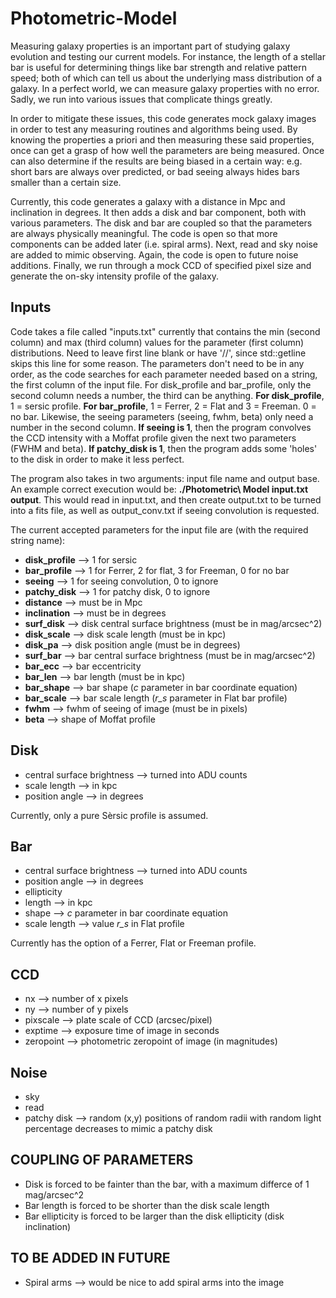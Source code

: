 # Photometric-Model

Measuring galaxy properties is an important part of studying galaxy evolution and testing our current models. For instance, the length of a stellar bar is useful for determining things like bar strength and relative pattern speed; both of which can tell us about the underlying mass distribution of a galaxy. In a perfect world, we can measure galaxy properties with no error. Sadly, we run into various issues that complicate things greatly. 

In order to mitigate these issues, this code generates mock galaxy images in order to test any measuring routines and algorithms being used. By knowing the properties a priori and then measuring these said properties, once can get a grasp of how well the parameters are being measured. Once can also determine if the results are being biased in a certain way: e.g. short bars are always over predicted, or bad seeing always hides bars smaller than a certain size.

Currently, this code generates a galaxy with a distance in Mpc and inclination in degrees. It then adds a disk and bar component, both with various parameters. The disk and bar are coupled so that the parameters are always physically meaningful. The code is open so that more components can be added later (i.e. spiral arms). Next, read and sky noise are added to mimic observing. Again, the code is open to future noise additions. Finally, we run through a mock CCD of specified pixel size and generate the on-sky intensity profile of the galaxy.

Inputs
------
Code takes a file called "inputs.txt" currently that contains the min (second column) and max (third column) values for the parameter (first column) distributions. Need to leave first line blank or have '//', since std::getline skips this line for some reason. The parameters don't need to be in any order, as the code searches for each parameter needed based on a string, the first column of the input file. For disk_profile and bar_profile, only the second column needs a number, the third can be anything. **For disk_profile**, 1 = sersic profile. **For bar_profile**, 1 = Ferrer, 2 = Flat and 3 = Freeman. 0 = no bar. Likewise, the seeing parameters (seeing, fwhm, beta) only need a number in the second column. **If seeing is 1**, then the program convolves the CCD intensity with a Moffat profile given the next two parameters (FWHM and beta). **If patchy_disk is 1**, then the program adds some 'holes' to the disk in order to make it less perfect. 

The program also takes in two arguments: input file name and output base. An example correct execution would be: **./Photometric\ Model input.txt output**. This would read in input.txt, and then create output.txt to be turned into a fits file, as well as output_conv.txt if seeing convolution is requested.

The current accepted parameters for the input file are (with the required string name):
+ **disk_profile** --> 1 for sersic
+ **bar_profile** --> 1 for Ferrer, 2 for flat, 3 for Freeman, 0 for no bar
+ **seeing** --> 1 for seeing convolution, 0 to ignore
+ **patchy_disk** --> 1 for patchy disk, 0 to ignore
+ **distance** --> must be in Mpc
+ **inclination** --> must be in degrees
+ **surf_disk** --> disk central surface brightness (must be in mag/arcsec^2)
+ **disk_scale** --> disk scale length (must be in kpc)
+ **disk_pa** --> disk position angle (must be in degrees)
+ **surf_bar** --> bar central surface brightness (must be in mag/arcsec^2)
+ **bar_ecc** --> bar eccentricity
+ **bar_len** --> bar length (must be in kpc)
+ **bar_shape** --> bar shape (*c* parameter in bar coordinate equation)
+ **bar_scale** --> bar scale length (*r_s* parameter in Flat bar profile)
+ **fwhm** --> fwhm of seeing of image (must be in pixels)
+ **beta** --> shape of Moffat profile

Disk
----
+ central surface brightness --> turned into ADU counts
+ scale length --> in kpc
+ position angle --> in degrees

Currently, only a pure Sèrsic profile is assumed.

Bar
---
+ central surface brightness --> turned into ADU counts
+ position angle --> in degrees
+ ellipticity
+ length --> in kpc
+ shape --> *c* parameter in bar coordinate equation
+ scale length --> value *r_s* in Flat profile

Currently has the option of a Ferrer, Flat or Freeman profile.

CCD
---
+ nx --> number of x pixels
+ ny --> number of y pixels
+ pixscale --> plate scale of CCD (arcsec/pixel)
+ exptime --> exposure time of image in seconds
+ zeropoint --> photometric zeropoint of image (in magnitudes)

Noise
-----
+ sky
+ read
+ patchy disk --> random (x,y) positions of random radii with random light percentage decreases to mimic a patchy disk

COUPLING OF PARAMETERS
----------------------
+ Disk is forced to be fainter than the bar, with a maximum differce of 1 mag/arcsec^2
+ Bar length is forced to be shorter than the disk scale length
+ Bar ellipticity is forced to be larger than the disk ellipticity (disk inclination)

TO BE ADDED IN FUTURE
---------------------
+ Spiral arms --> would be nice to add spiral arms into the image

